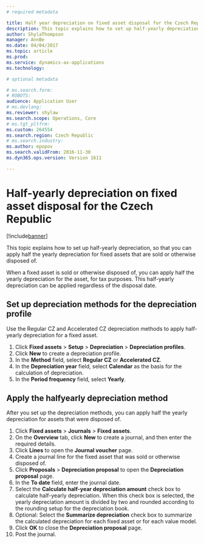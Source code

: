 ```yaml
---
# required metadata

title: Half year depreciation on fixed asset disposal for the Czech Republic
description: This topic explains how to set up half-yearly depreciation, so that you can apply half the yearly depreciation for fixed assets that are sold or otherwise disposed of.
author: ShylaThompson
manager: AnnBe
ms.date: 04/04/2017
ms.topic: article
ms.prod: 
ms.service: dynamics-ax-applications
ms.technology: 

# optional metadata

# ms.search.form: 
# ROBOTS: 
audience: Application User
# ms.devlang: 
ms.reviewer: shylaw
ms.search.scope: Operations, Core
# ms.tgt_pltfrm: 
ms.custom: 264554
ms.search.region: Czech Republic
# ms.search.industry: 
ms.author: epopov
ms.search.validFrom: 2016-11-30
ms.dyn365.ops.version: Version 1611

---
```


# Half-yearly depreciation on fixed asset disposal for the Czech Republic

[!include[banner](../includes/banner.md)]


This topic explains how to set up half-yearly depreciation, so that you can apply half the yearly depreciation for fixed assets that are sold or otherwise disposed of.

When a fixed asset is sold or otherwise disposed of, you can apply half the yearly depreciation for the asset, for tax purposes. This half-yearly depreciation can be applied regardless of the disposal date.

## Set up depreciation methods for the depreciation profile
Use the Regular CZ and Accelerated CZ depreciation methods to apply half-yearly depreciation for a fixed asset.

1.  Click **Fixed assets** &gt; **Setup** &gt; **Depreciation** &gt; **Depreciation profiles**.
2.  Click **New** to create a depreciation profile.
3.  In the **Method** field, select **Regular CZ** or **Accelerated CZ**.
4.  In the **Depreciation year** field, select **Calendar** as the basis for the calculation of depreciation.
5.  In the **Period frequency** field, select **Yearly**.

## Apply the halfyearly depreciation method
After you set up the depreciation methods, you can apply half the yearly depreciation for assets that were disposed of.

1.  Click **Fixed assets** &gt; **Journals** &gt; **Fixed assets**.
2.  On the **Overview** tab, click **New** to create a journal, and then enter the required details.
3.  Click **Lines** to open the **Journal voucher** page.
4.  Create a journal line for the fixed asset that was sold or otherwise disposed of.
5.  Click **Proposals** &gt; **Depreciation proposal** to open the **Depreciation proposal** page.
6.  In the **To date** field, enter the journal date.
7.  Select the **Calculate half-year depreciation amount** check box to calculate half-yearly depreciation. When this check box is selected, the yearly depreciation amount is divided by two and rounded according to the rounding setup for the depreciation book.
8.  Optional: Select the **Summarize depreciation** check box to summarize the calculated depreciation for each fixed asset or for each value model.
9.  Click **OK** to close the **Depreciation proposal** page.
10. Post the journal.




